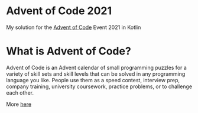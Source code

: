 # Advent of Code 2021
My solution for the [Advent of Code](https://adventofcode.com/) Event 2021 in Kotlin

# What is Advent of Code?
Advent of Code is an Advent calendar of small programming puzzles for a variety of skill sets and skill levels that can be solved in any programming language you like. People use them as a speed contest, interview prep, company training, university coursework, practice problems, or to challenge each other.

More [here](https://adventofcode.com/2021/about)